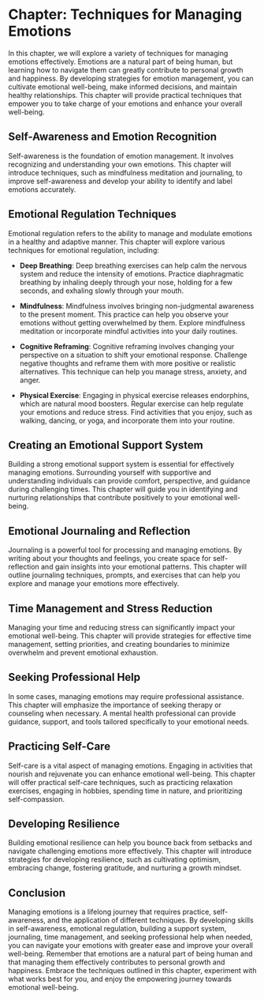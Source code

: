 Chapter: Techniques for Managing Emotions
=========================================

In this chapter, we will explore a variety of techniques for managing emotions effectively. Emotions are a natural part of being human, but learning how to navigate them can greatly contribute to personal growth and happiness. By developing strategies for emotion management, you can cultivate emotional well-being, make informed decisions, and maintain healthy relationships. This chapter will provide practical techniques that empower you to take charge of your emotions and enhance your overall well-being.

**Self-Awareness and Emotion Recognition**
------------------------------------------

Self-awareness is the foundation of emotion management. It involves recognizing and understanding your own emotions. This chapter will introduce techniques, such as mindfulness meditation and journaling, to improve self-awareness and develop your ability to identify and label emotions accurately.

**Emotional Regulation Techniques**
-----------------------------------

Emotional regulation refers to the ability to manage and modulate emotions in a healthy and adaptive manner. This chapter will explore various techniques for emotional regulation, including:

* **Deep Breathing**: Deep breathing exercises can help calm the nervous system and reduce the intensity of emotions. Practice diaphragmatic breathing by inhaling deeply through your nose, holding for a few seconds, and exhaling slowly through your mouth.

* **Mindfulness**: Mindfulness involves bringing non-judgmental awareness to the present moment. This practice can help you observe your emotions without getting overwhelmed by them. Explore mindfulness meditation or incorporate mindful activities into your daily routines.

* **Cognitive Reframing**: Cognitive reframing involves changing your perspective on a situation to shift your emotional response. Challenge negative thoughts and reframe them with more positive or realistic alternatives. This technique can help you manage stress, anxiety, and anger.

* **Physical Exercise**: Engaging in physical exercise releases endorphins, which are natural mood boosters. Regular exercise can help regulate your emotions and reduce stress. Find activities that you enjoy, such as walking, dancing, or yoga, and incorporate them into your routine.

**Creating an Emotional Support System**
----------------------------------------

Building a strong emotional support system is essential for effectively managing emotions. Surrounding yourself with supportive and understanding individuals can provide comfort, perspective, and guidance during challenging times. This chapter will guide you in identifying and nurturing relationships that contribute positively to your emotional well-being.

**Emotional Journaling and Reflection**
---------------------------------------

Journaling is a powerful tool for processing and managing emotions. By writing about your thoughts and feelings, you create space for self-reflection and gain insights into your emotional patterns. This chapter will outline journaling techniques, prompts, and exercises that can help you explore and manage your emotions more effectively.

**Time Management and Stress Reduction**
----------------------------------------

Managing your time and reducing stress can significantly impact your emotional well-being. This chapter will provide strategies for effective time management, setting priorities, and creating boundaries to minimize overwhelm and prevent emotional exhaustion.

**Seeking Professional Help**
-----------------------------

In some cases, managing emotions may require professional assistance. This chapter will emphasize the importance of seeking therapy or counseling when necessary. A mental health professional can provide guidance, support, and tools tailored specifically to your emotional needs.

**Practicing Self-Care**
------------------------

Self-care is a vital aspect of managing emotions. Engaging in activities that nourish and rejuvenate you can enhance emotional well-being. This chapter will offer practical self-care techniques, such as practicing relaxation exercises, engaging in hobbies, spending time in nature, and prioritizing self-compassion.

**Developing Resilience**
-------------------------

Building emotional resilience can help you bounce back from setbacks and navigate challenging emotions more effectively. This chapter will introduce strategies for developing resilience, such as cultivating optimism, embracing change, fostering gratitude, and nurturing a growth mindset.

**Conclusion**
--------------

Managing emotions is a lifelong journey that requires practice, self-awareness, and the application of different techniques. By developing skills in self-awareness, emotional regulation, building a support system, journaling, time management, and seeking professional help when needed, you can navigate your emotions with greater ease and improve your overall well-being. Remember that emotions are a natural part of being human and that managing them effectively contributes to personal growth and happiness. Embrace the techniques outlined in this chapter, experiment with what works best for you, and enjoy the empowering journey towards emotional well-being.
